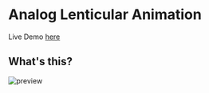 # Analog Lenticular Animation

Live Demo [here](https://hoangtran0410.github.io/lenticular-animation/)

## What's this?

![preview](assets/preview.gif)
